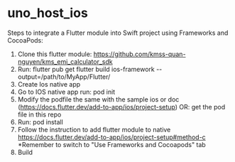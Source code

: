 # uno_host_ios
Steps to integrate a Flutter module into Swift project using Frameworks and CocoaPods:
1. Clone this flutter module: https://github.com/kmss-quan-nguyen/kms_emi_calculator_sdk
2. Run:
    flutter pub get
    flutter build ios-framework --output=/path/to/MyApp/Flutter/
3. Create Ios native app 
4. Go to IOS native app run:
    pod init
5. Modify the podfile the same with the sample ios or doc (https://docs.flutter.dev/add-to-app/ios/project-setup)
    OR: get the pod file in this repo
6. Run: 
    pod install
7. Follow the instruction to add flutter module to native
    https://docs.flutter.dev/add-to-app/ios/project-setup#method-c
    *Remember to switch to "Use Frameworks and Cocoapods" tab
8. Build

